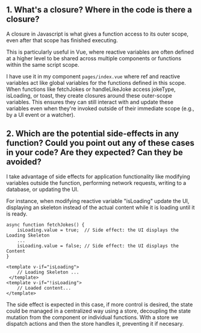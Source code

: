 ## 1. What's a closure? Where in the code is there a closure?

A closure in Javascript is what gives a function access to its outer scope, even after that scope has finished executing.

This is particularly useful in Vue, where reactive variables are often defined at a higher level to be shared across multiple components or functions within the same script scope.

I have use it in my component `pages/index.vue` where ref and reactive variables act like global variables for the functions defined in this scope. When functions like fetchJokes or handleLikeJoke access jokeType, isLoading, or toast, they create closures around these outer-scope variables. This ensures they can still interact with and update these variables even when they're invoked outside of their immediate scope (e.g., by a UI event or a watcher).

## 2. Which are the potential side-effects in any function? Could you point out any of these cases in your code? Are they expected? Can they be avoided?

I take advantage of side effects for application functionality like modifying variables outside the function, performing network requests, writing to a database, or updating the UI.

For instance, when modifying reactive variable "isLoading" update the UI, displaying an skeleton instead of the actual content while it is loading until it is ready.

``` plaintext
async function fetchJokes() {
    isLoading.value = true;  // Side effect: the UI displays the Loading Skeleton
    ...
    isLoading.value = false; // Side effect: the UI displays the Content
}

<template v-if="isLoading"> 
    // Loading Skeleton ...
 </template>
<template v-if="!isLoading"> 
    // Loaded content...
</template>
```

The side effect is expected in this case, if more control is desired, the state could be managed in a centralized way using a store, decoupling the state mutation from the component or individual functions. With a store we dispatch actions and then the store handles it, preventing it if necesary.
